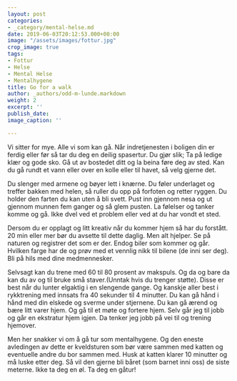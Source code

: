 ```yaml
---
layout: post
categories:
- _category/mental-helse.md
date: 2019-06-03T20:12:53.000+00:00
image: "/assets/images/fottur.jpg"
crop_image: true
tags:
- Fottur
- Helse
- Mental Helse
- Mentalhygene
title: Go for a walk
author: _authors/odd-m-lunde.markdown
weight: 2
excerpt: ''
publish_date: 
image_caption: ''

---
```

Vi sitter for mye. Alle vi som kan gå. Når indretjenesten i boligen din er ferdig eller før så tar du deg en deilig spasertur. Du gjør slik; Ta på ledige klær og gode sko. Gå ut av bostedet ditt og la beina føre deg av sted. Kan du gå rundt et vann eller over en kolle eller til havet, så velg gjerne det.

Du slenger med armene og bøyer lett i knærne. Du føler underlaget og treffer bakken med helen, så ruller du opp på forfoten og retter ryggen. Du holder den farten du kan uten å bli svett. Pust inn gjennom nesa og ut gjennom munnen fem ganger og så glem pusten. La følelser og tanker komme og gå. Ikke dvel ved et problem eller ved at du har vondt et sted.

Dersom du er opplagt og litt kreativ når du kommer hjem så har du forstått. 20 min eller mer bør du avsette til dette daglig. Men alt hjelper. Se på naturen og registrer det som er der. Endog biler som kommer og går. Hvilken farge har de og prøv med et vennlig nikk til bilene (de inni ser deg). Bli på hils med dine medmennesker.

Selvsagt kan du trene med 60 til 80 prosent av makspuls. Og da og bare da kan du av og til bruke små staver.(Unntak hvis du trenger støtte). Disse er best når du lunter elgaktig i en slengende gange. Og kanskje aller best i rykktrening med innsats fra 40 sekunder til 4 minutter. Du kan gå hånd i hånd med din elskede og sverme under stjernene. Du kan gå ærend og bære litt varer hjem. Og gå til et møte og fortere hjem. Selv går jeg til jobb og går en ekstratur hjem igjen. Da tenker jeg jobb på vei til og trening hjemover.

Men her snakker vi om å gå tur som mentalhygene. Og den eneste avledingen av dette er kveldsturen som bør være sammen med katten og eventuelle andre du bor sammen med. Husk at katten klarer 10 minutter og må luske etter deg. Så vil den gjerne bli båret (som barnet inni oss) de siste meterne. Ikke ta deg en øl. Ta deg en gåtur!